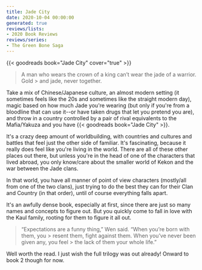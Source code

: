 ```yaml
---
title: Jade City
date: 2020-10-04 00:00:00
generated: true
reviews/lists:
- 2020 Book Reviews
reviews/series:
- The Green Bone Saga
---
```

{{< goodreads book="Jade City" cover="true" >}}

> A man who wears the crown of a king can’t wear the jade of a warrior. Gold > and jade, never together.

Take a mix of Chinese/Japanese culture, an almost modern setting (it sometimes feels like the 20s and sometimes like the straight modern day), magic based on how much Jade you're wearing (but only if you're from a bloodline that can use it--or have taken drugs that let you pretend you are), and throw in a country controlled by a pair of rival equivalents to the Mafia/Yakuza and you have {{< goodreads book="Jade City" >}}.  

<!--more-->

It's a crazy deep amount of worldbuilding, with countries and cultures and battles that feel just the other side of familiar. It's fascinating, because it really does feel like you're living in the world. There are all of these other places out there, but unless you're in the head of one of the characters that lived abroad, you only know/care about the smaller world of Kekon and the war between the Jade clans.  

In that world, you have all manner of point of view characters (mostly/all from one of the two clans), just trying to do the best they can for their Clan and Country (in that order), until of course everything falls apart.  

It's an awfully dense book, especially at first, since there are just so many names and concepts to figure out. But you quickly come to fall in love with the Kaul family, rooting for them to figure it all out.  

> “Expectations are a funny thing,” Wen said. “When you’re born with them, you > resent them, fight against them. When you’ve never been given any, you feel > the lack of them your whole life.”

Well worth the read. I just wish the full trilogy was out already! Onward to book 2 though for now.



